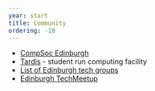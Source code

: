 ```yaml
---
year: start
title: Community
ordering: -10
---
```

- [CompSoc Edinburgh](http://comp-soc.com/)
- [Tardis](http://tardis.ed.ac.uk) - student run computing facility
- [List of Edinburgh tech groups](http://edinburgh2.com/)
- [Edinburgh TechMeetup](http://techmeetup.co.uk/)
